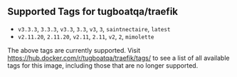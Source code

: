 ## Supported Tags for tugboatqa/traefik

* `v3.3.3`, `3.3.3`, `v3.3`, `3.3`, `v3`, `3`, `saintnectaire`, `latest`
* `v2.11.20`, `2.11.20`, `v2.11`, `2.11`, `v2`, `2`, `mimolette`

The above tags are currently supported. Visit https://hub.docker.com/r/tugboatqa/traefik/tags/ to see a list of all available tags for this image, including those that are no longer supported.
